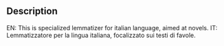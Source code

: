 Description
-----------

EN: This is specialized lemmatizer for italian language, aimed at novels.
IT: Lemmatizzatore per la lingua italiana, focalizzato sui testi di favole.

